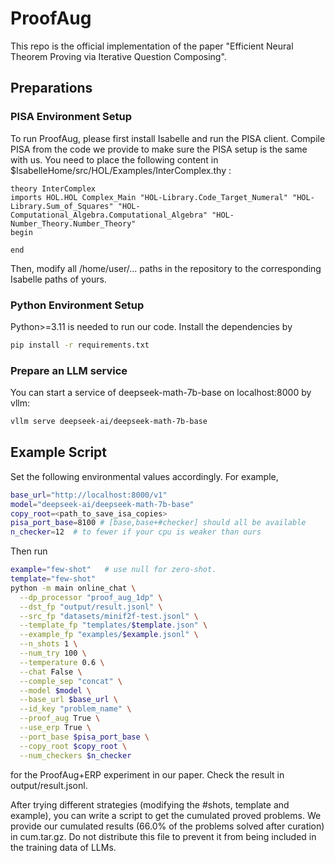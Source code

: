 # ProofAug

This repo is the official implementation of the paper "Efficient Neural Theorem Proving via Iterative Question Composing".

## Preparations
### PISA Environment Setup
To run ProofAug, please first install Isabelle and run the PISA client. Compile PISA from the code we provide to make sure the PISA setup is the same with us. You need to place the following content in \$IsabelleHome/src/HOL/Examples/InterComplex.thy :
```
theory InterComplex
imports HOL.HOL Complex_Main "HOL-Library.Code_Target_Numeral" "HOL-Library.Sum_of_Squares" "HOL-Computational_Algebra.Computational_Algebra" "HOL-Number_Theory.Number_Theory"
begin

end
```
Then, modify all /home/user/... paths in the repository to the corresponding Isabelle paths of yours.


### Python Environment Setup
Python>=3.11 is needed to run our code. Install the dependencies by
```bash
pip install -r requirements.txt
```

### Prepare an LLM service
You can start a service of deepseek-math-7b-base on localhost:8000 by vllm:
```bash
vllm serve deepseek-ai/deepseek-math-7b-base
```


## Example Script


Set the following environmental values accordingly. For example, 
```bash
base_url="http://localhost:8000/v1"
model="deepseek-ai/deepseek-math-7b-base" 
copy_root=<path_to_save_isa_copies>
pisa_port_base=8100 # [base,base+#checker] should all be available
n_checker=12  # to fewer if your cpu is weaker than ours
```

Then run 

```bash
example="few-shot"   # use null for zero-shot.
template="few-shot"   
python -m main online_chat \
  --dp_processor "proof_aug_1dp" \
  --dst_fp "output/result.jsonl" \
  --src_fp "datasets/minif2f-test.jsonl" \
  --template_fp "templates/$template.json" \
  --example_fp "examples/$example.jsonl" \
  --n_shots 1 \
  --num_try 100 \
  --temperature 0.6 \
  --chat False \
  --comple_sep "concat" \
  --model $model \
  --base_url $base_url \
  --id_key "problem_name" \
  --proof_aug True \
  --use_erp True \
  --port_base $pisa_port_base \
  --copy_root $copy_root \
  --num_checkers $n_checker
```
for the ProofAug+ERP experiment in our paper. Check the result in output/result.jsonl. 

After trying different strategies (modifying the #shots, template and example), you can write a script to get the cumulated proved problems. We provide our cumulated results (66.0% of the problems solved after curation) in cum.tar.gz. Do not distribute this file to prevent it from being included in the training data of LLMs.

